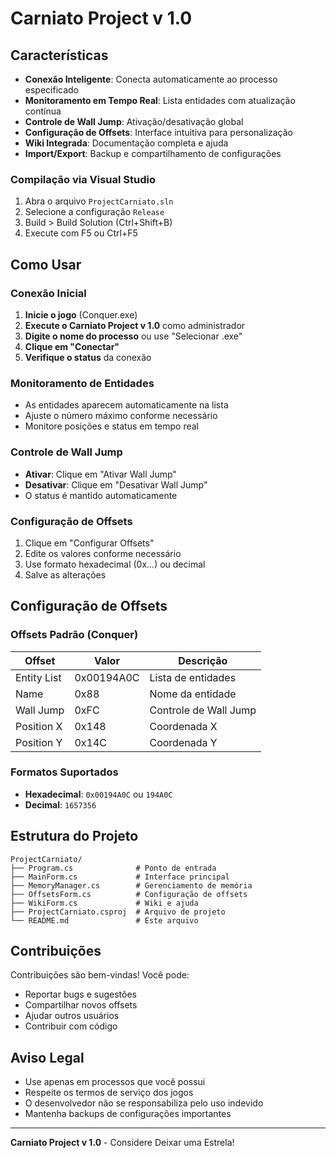 # Carniato Project v 1.0

## Características

- **Conexão Inteligente**: Conecta automaticamente ao processo especificado
- **Monitoramento em Tempo Real**: Lista entidades com atualização contínua
- **Controle de Wall Jump**: Ativação/desativação global
- **Configuração de Offsets**: Interface intuitiva para personalização
- **Wiki Integrada**: Documentação completa e ajuda
- **Import/Export**: Backup e compartilhamento de configurações

### Compilação via Visual Studio

1. Abra o arquivo `ProjectCarniato.sln`
2. Selecione a configuração `Release`
3. Build > Build Solution (Ctrl+Shift+B)
4. Execute com F5 ou Ctrl+F5

## Como Usar

### Conexão Inicial

1. **Inicie o jogo** (Conquer.exe)
2. **Execute o Carniato Project v 1.0** como administrador
3. **Digite o nome do processo** ou use "Selecionar .exe"
4. **Clique em "Conectar"**
5. **Verifique o status** da conexão

### Monitoramento de Entidades

- As entidades aparecem automaticamente na lista
- Ajuste o número máximo conforme necessário
- Monitore posições e status em tempo real

### Controle de Wall Jump

- **Ativar**: Clique em "Ativar Wall Jump"
- **Desativar**: Clique em "Desativar Wall Jump"
- O status é mantido automaticamente

### Configuração de Offsets

1. Clique em "Configurar Offsets"
2. Edite os valores conforme necessário
3. Use formato hexadecimal (0x...) ou decimal
4. Salve as alterações

## Configuração de Offsets

### Offsets Padrão (Conquer)

| Offset | Valor | Descrição |
|--------|-------|-----------|
| Entity List | 0x00194A0C | Lista de entidades |
| Name | 0x88 | Nome da entidade |
| Wall Jump | 0xFC | Controle de Wall Jump |
| Position X | 0x148 | Coordenada X |
| Position Y | 0x14C | Coordenada Y |

### Formatos Suportados

- **Hexadecimal**: `0x00194A0C` ou `194A0C`
- **Decimal**: `1657356`

## Estrutura do Projeto

```
ProjectCarniato/
├── Program.cs              # Ponto de entrada
├── MainForm.cs             # Interface principal
├── MemoryManager.cs        # Gerenciamento de memória
├── OffsetsForm.cs          # Configuração de offsets
├── WikiForm.cs             # Wiki e ajuda
├── ProjectCarniato.csproj  # Arquivo de projeto
└── README.md               # Este arquivo
```

## Contribuições

Contribuições são bem-vindas! Você pode:
- Reportar bugs e sugestões
- Compartilhar novos offsets
- Ajudar outros usuários
- Contribuir com código

## Aviso Legal

- Use apenas em processos que você possui
- Respeite os termos de serviço dos jogos
- O desenvolvedor não se responsabiliza pelo uso indevido
- Mantenha backups de configurações importantes

---

**Carniato Project v 1.0** - Considere Deixar uma Estrela!
